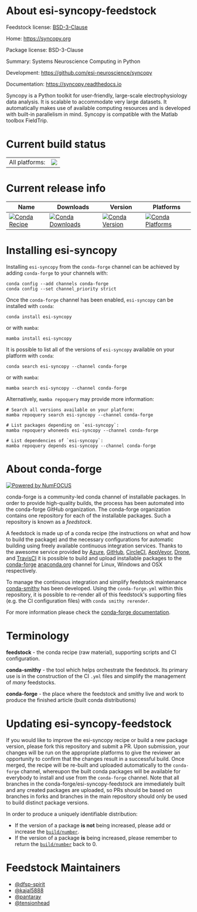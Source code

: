 About esi-syncopy-feedstock
===========================

Feedstock license: [BSD-3-Clause](https://github.com/conda-forge/esi-syncopy-feedstock/blob/main/LICENSE.txt)

Home: https://syncopy.org

Package license: BSD-3-Clause

Summary: Systems Neuroscience Computing in Python

Development: https://github.com/esi-neuroscience/syncopy

Documentation: https://syncopy.readthedocs.io

Syncopy is a Python toolkit for user-friendly, large-scale electrophysiology data analysis.
It is scalable to accommodate very large datasets. It automatically makes use of available
computing resources and is developed with built-in parallelism in mind. Syncopy is compatible with
the Matlab toolbox FieldTrip.


Current build status
====================


<table><tr><td>All platforms:</td>
    <td>
      <a href="https://dev.azure.com/conda-forge/feedstock-builds/_build/latest?definitionId=15084&branchName=main">
        <img src="https://dev.azure.com/conda-forge/feedstock-builds/_apis/build/status/esi-syncopy-feedstock?branchName=main">
      </a>
    </td>
  </tr>
</table>

Current release info
====================

| Name | Downloads | Version | Platforms |
| --- | --- | --- | --- |
| [![Conda Recipe](https://img.shields.io/badge/recipe-esi--syncopy-green.svg)](https://anaconda.org/conda-forge/esi-syncopy) | [![Conda Downloads](https://img.shields.io/conda/dn/conda-forge/esi-syncopy.svg)](https://anaconda.org/conda-forge/esi-syncopy) | [![Conda Version](https://img.shields.io/conda/vn/conda-forge/esi-syncopy.svg)](https://anaconda.org/conda-forge/esi-syncopy) | [![Conda Platforms](https://img.shields.io/conda/pn/conda-forge/esi-syncopy.svg)](https://anaconda.org/conda-forge/esi-syncopy) |

Installing esi-syncopy
======================

Installing `esi-syncopy` from the `conda-forge` channel can be achieved by adding `conda-forge` to your channels with:

```
conda config --add channels conda-forge
conda config --set channel_priority strict
```

Once the `conda-forge` channel has been enabled, `esi-syncopy` can be installed with `conda`:

```
conda install esi-syncopy
```

or with `mamba`:

```
mamba install esi-syncopy
```

It is possible to list all of the versions of `esi-syncopy` available on your platform with `conda`:

```
conda search esi-syncopy --channel conda-forge
```

or with `mamba`:

```
mamba search esi-syncopy --channel conda-forge
```

Alternatively, `mamba repoquery` may provide more information:

```
# Search all versions available on your platform:
mamba repoquery search esi-syncopy --channel conda-forge

# List packages depending on `esi-syncopy`:
mamba repoquery whoneeds esi-syncopy --channel conda-forge

# List dependencies of `esi-syncopy`:
mamba repoquery depends esi-syncopy --channel conda-forge
```


About conda-forge
=================

[![Powered by
NumFOCUS](https://img.shields.io/badge/powered%20by-NumFOCUS-orange.svg?style=flat&colorA=E1523D&colorB=007D8A)](https://numfocus.org)

conda-forge is a community-led conda channel of installable packages.
In order to provide high-quality builds, the process has been automated into the
conda-forge GitHub organization. The conda-forge organization contains one repository
for each of the installable packages. Such a repository is known as a *feedstock*.

A feedstock is made up of a conda recipe (the instructions on what and how to build
the package) and the necessary configurations for automatic building using freely
available continuous integration services. Thanks to the awesome service provided by
[Azure](https://azure.microsoft.com/en-us/services/devops/), [GitHub](https://github.com/),
[CircleCI](https://circleci.com/), [AppVeyor](https://www.appveyor.com/),
[Drone](https://cloud.drone.io/welcome), and [TravisCI](https://travis-ci.com/)
it is possible to build and upload installable packages to the
[conda-forge](https://anaconda.org/conda-forge) [anaconda.org](https://anaconda.org/)
channel for Linux, Windows and OSX respectively.

To manage the continuous integration and simplify feedstock maintenance
[conda-smithy](https://github.com/conda-forge/conda-smithy) has been developed.
Using the ``conda-forge.yml`` within this repository, it is possible to re-render all of
this feedstock's supporting files (e.g. the CI configuration files) with ``conda smithy rerender``.

For more information please check the [conda-forge documentation](https://conda-forge.org/docs/).

Terminology
===========

**feedstock** - the conda recipe (raw material), supporting scripts and CI configuration.

**conda-smithy** - the tool which helps orchestrate the feedstock.
                   Its primary use is in the construction of the CI ``.yml`` files
                   and simplify the management of *many* feedstocks.

**conda-forge** - the place where the feedstock and smithy live and work to
                  produce the finished article (built conda distributions)


Updating esi-syncopy-feedstock
==============================

If you would like to improve the esi-syncopy recipe or build a new
package version, please fork this repository and submit a PR. Upon submission,
your changes will be run on the appropriate platforms to give the reviewer an
opportunity to confirm that the changes result in a successful build. Once
merged, the recipe will be re-built and uploaded automatically to the
`conda-forge` channel, whereupon the built conda packages will be available for
everybody to install and use from the `conda-forge` channel.
Note that all branches in the conda-forge/esi-syncopy-feedstock are
immediately built and any created packages are uploaded, so PRs should be based
on branches in forks and branches in the main repository should only be used to
build distinct package versions.

In order to produce a uniquely identifiable distribution:
 * If the version of a package **is not** being increased, please add or increase
   the [``build/number``](https://docs.conda.io/projects/conda-build/en/latest/resources/define-metadata.html#build-number-and-string).
 * If the version of a package **is** being increased, please remember to return
   the [``build/number``](https://docs.conda.io/projects/conda-build/en/latest/resources/define-metadata.html#build-number-and-string)
   back to 0.

Feedstock Maintainers
=====================

* [@dfsp-spirit](https://github.com/dfsp-spirit/)
* [@kajal5888](https://github.com/kajal5888/)
* [@pantaray](https://github.com/pantaray/)
* [@tensionhead](https://github.com/tensionhead/)

